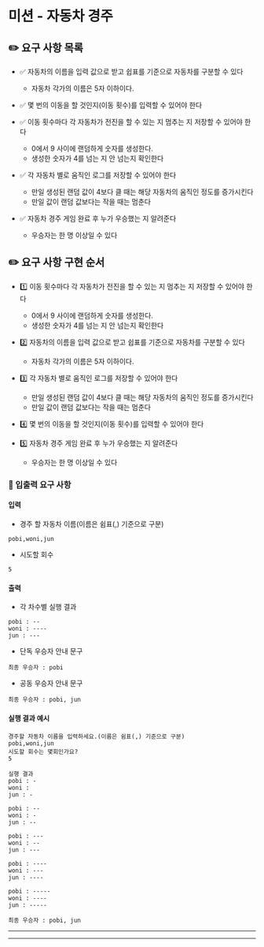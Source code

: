 # 미션 - 자동차 경주

## ✏️ 요구 사항 목록

- ✅ 자동차의 이름을 입력 값으로 받고 쉽표를 기준으로 자동차를 구분할 수 있다
  - 자동차 각가의 이름은 5자 이하이다.



- ✅ 몇 번의 이동을 할 것인지(이동 횟수)를 입력할 수 있어야 한다



- ✅ 이동 횟수마다 각 자동차가 전진을 할 수 있는 지 멈추는 지 저장할 수 있어야 한다
  - 0에서 9 사이에 랜덤하게 숫자를 생성한다.
  - 생성한 숫자가 4를 넘는 지 안 넘는지 확인한다



- ✅ 각 자동차 별로 움직인 로그를 저장할 수 있어야 한다
  - 만일 생성된 랜덤 값이 4보다 클 때는 해당 자동차의 움직인 정도를 증가시킨다
  - 만일 값이 랜덤 값보다는 작을 때는 멈춘다



- ✅ 자동차 경주 게임 완료 후 누가 우승했는 지 알려준다
  - 우승자는 한 명 이상일 수 있다

## ✏️ 요구 사항 구현 순서

- 1️⃣ 이동 횟수마다 각 자동차가 전진을 할 수 있는 지 멈추는 지 저장할 수 있어야 한다
  - 0에서 9 사이에 랜덤하게 숫자를 생성한다.
  - 생성한 숫자가 4를 넘는 지 안 넘는지 확인한다

- 2️⃣ 자동차의 이름을 입력 값으로 받고 쉽표를 기준으로 자동차를 구분할 수 있다
  - 자동차 각가의 이름은 5자 이하이다.

- 3️⃣ 각 자동차 별로 움직인 로그를 저장할 수 있어야 한다
  - 만일 생성된 랜덤 값이 4보다 클 때는 해당 자동차의 움직인 정도를 증가시킨다
  - 만일 값이 랜덤 값보다는 작을 때는 멈춘다

- 4️⃣ 몇 번의 이동을 할 것인지(이동 횟수)를 입력할 수 있어야 한다

- 5️⃣ 자동차 경주 게임 완료 후 누가 우승했는 지 알려준다
  - 우승자는 한 명 이상일 수 있다



### 🎯 입출력 요구 사항

#### 입력

- 경주 할 자동차 이름(이름은 쉼표(,) 기준으로 구분)

```
pobi,woni,jun
```

- 시도할 회수

```
5
```

#### 출력

- 각 차수별 실행 결과

```
pobi : --
woni : ----
jun : ---
```

- 단독 우승자 안내 문구

```
최종 우승자 : pobi
```

- 공동 우승자 안내 문구

```
최종 우승자 : pobi, jun
```

#### 실행 결과 예시

```
경주할 자동차 이름을 입력하세요.(이름은 쉼표(,) 기준으로 구분)
pobi,woni,jun
시도할 회수는 몇회인가요?
5

실행 결과
pobi : -
woni : 
jun : -

pobi : --
woni : -
jun : --

pobi : ---
woni : --
jun : ---

pobi : ----
woni : ---
jun : ----

pobi : -----
woni : ----
jun : -----

최종 우승자 : pobi, jun
```

---




---

